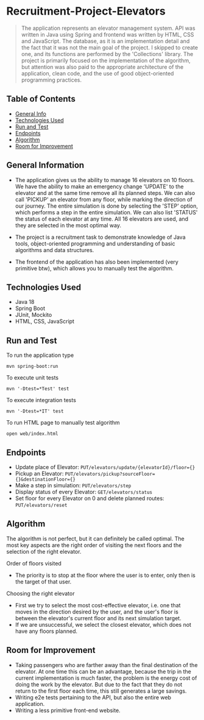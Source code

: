 # Recruitment-Project-Elevators
> The application represents an elevator management system. API was written in Java using Spring and frontend was written by HTML, CSS and JavaScript. The database, as it is an implementation detail and the fact that it was not the main goal of the project. I skipped to create one, and its functions are performed by the 'Collections' library. The project is primarily focused on the implementation of the algorithm, but attention was also paid to the appropriate architecture of the application, clean code, and the use of good object-oriented programming practices.


## Table of Contents
* [General Info](#general-information)
* [Technologies Used](#technologies-used)
* [Run and Test](#run-and-test)
* [Endpoints](#endpoints)
* [Algorithm](#algorithm)
* [Room for Improvement](#room-for-improvement)


## General Information
- The application gives us the ability to manage 16 elevators on 10 floors. We have the ability to make an emergency change 'UPDATE' to the elevator and at the same time remove all its planned steps. We can also call 'PICKUP' an elevator from any floor, while marking the direction of our journey. The entire simulation is done by selecting the 'STEP' option, which performs a step in the entire simulation. We can also list 'STATUS' the status of each elevator at any time. All 16 elevators are used, and they are selected in the most optimal way.

- The project is a recruitment task to demonstrate knowledge of Java tools, object-oriented programming and understanding of basic algorithms and data structures.

- The frontend of the application has also been implemented (very primitive btw), which allows you to manually test the algorithm.



## Technologies Used
- Java 18
- Spring Boot
- JUnit, Mockito
- HTML, CSS, JavaScript

## Run and Test

To run the application type

```
mvn spring-boot:run
```

To execute unit tests

```
mvn '-Dtest=*Test' test
```

To execute integration tests

```
mvn '-Dtest=*IT' test
```

To run HTML page to manually test algorithm

```
open web/index.html
```

## Endpoints

* Update place of Elevator: `PUT/elevators/update/{elevatorId}/floor={}`
* Pickup an Elevator: `PUT/elevators/pickup?sourceFloor={}&destinationFloor={}`
* Make a step in simulation: `PUT/elevators/step`
* Display status of every Elevator: `GET/elevators/status`
* Set floor for every Elevator on 0 and delete planned routes: `PUT/elevators/reset`


## Algorithm

The algorithm is not perfect, but it can definitely be called optimal. The most key aspects are the right order of visiting the next floors and the selection of the right elevator.

Order of floors visited
- The priority is to stop at the floor where the user is to enter, only then is the target of that user.

Choosing the right elevator
- First we try to select the most cost-effective elevator, i.e. one that moves in the direction desired by the user, and the user's floor is between the elevator's current floor and its next simulation target.
- If we are unsuccessful, we select the closest elevator, which does not have any floors planned.


## Room for Improvement

- Taking passengers who are farther away than the final destination of the elevator. At one time this can be an advantage, because the trip in the current implementation is much faster, the problem is the energy cost of doing the work by the elevator. But due to the fact that they do not return to the first floor each time, this still generates a large savings.
- Writing e2e tests pertaining to the API, but also the entire web application.
- Writing a less primitive front-end website.
